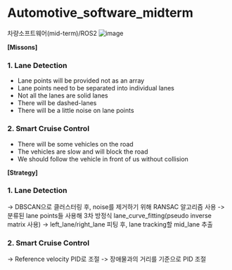 # Automotive_software_midterm
차량소프트웨어(mid-term)/ROS2
<Simulator Architecture>
![image](https://github.com/user-attachments/assets/381ed562-ffc8-4a3d-a193-92d8c1045215)

**[Missons]**
### 1. Lane Detection
   - Lane points will be provided not as an array
   - Lane points need to be separated into individual lanes
   - Not all the lanes are solid lanes
   - There will be dashed-lanes
   - There will be a little noise on lane points
### 2. Smart Cruise Control
   - There will be some vehicles on the road
   - The vehicles are slow and will block the road
   - We should follow the vehicle in front of us without collision

**[Strategy]**
### 1. Lane Detection
   -> DBSCAN으로 클러스터링 후, noise를 제거하기 위해 RANSAC 알고리즘 사용
   -> 분류된 lane points들 사용해 3차 방정식 lane_curve_fitting(pseudo inverse matrix 사용)
   -> left_lane/right_lane 피팅 후, lane tracking할 mid_lane 추출
### 2. Smart Cruise Control
   -> Reference velocity PID로 조절
   -> 장애물과의 거리를 기준으로 PID 조절

